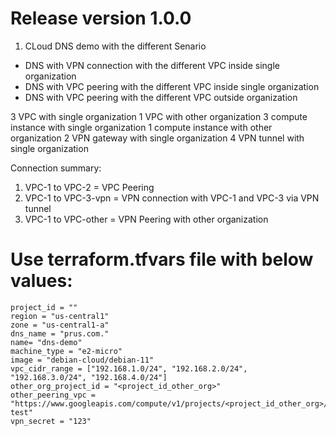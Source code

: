 # Release version 1.0.0
1. CLoud DNS demo with the different Senario

* DNS with VPN connection with the different VPC inside single organization
* DNS with VPC peering with the different VPC inside single organization
* DNS with VPC peering with the different VPC outside organization

3 VPC with single organization
1 VPC with other organization
3 compute instance with single organization
1 compute instance with other organization
2 VPN gateway with single organization
4 VPN tunnel with single organization

Connection summary:

1. VPC-1 to VPC-2 = VPC Peering
2. VPC-1 to VPC-3-vpn = VPN connection with VPC-1 and VPC-3 via VPN tunnel
3. VPC-1 to VPC-other = VPN Peering with other organization


# Use terraform.tfvars file with below values:
```
project_id = ""
region = "us-central1"
zone = "us-central1-a"
dns_name = "prus.com."
name= "dns-demo"
machine_type = "e2-micro"
image = "debian-cloud/debian-11"
vpc_cidr_range = ["192.168.1.0/24", "192.168.2.0/24", "192.168.3.0/24", "192.168.4.0/24"]
other_org_project_id = "<project_id_other_org>" 
other_peering_vpc = "https://www.googleapis.com/compute/v1/projects/<project_id_other_org>/global/networks/dns-test"
vpn_secret = "123"
```